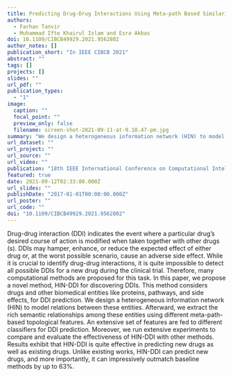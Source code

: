 ```yaml
---
title: Predicting Drug-Drug Interactions Using Meta-path Based Similarities
authors:
  - Farhan Tanvir
  - Muhammad Ifte Khairul Islam and Esra Akbas
doi: 10.1109/CIBCB49929.2021.9562802
author_notes: []
publication_short: "In IEEE CIBCB 2021"
abstract: ""
tags: []
projects: []
slides: ""
url_pdf: ""
publication_types:
  - "1"
image:
  caption: ""
  focal_point: ""
  preview_only: false
  filename: screen-shot-2021-09-11-at-9.10.47-pm.jpg
summary: "We design a heterogeneous information network (HIN) to model relations between these entities. Afterward, we extract the rich semantic relationships among these entities using different meta-path-based topological features. An extensive set of features are fed to different classifiers."
url_dataset: ""
url_project: ""
url_source: ""
url_video: ""
publication: "18th IEEE International Conference on Computational Intelligence in Bioinformatics and Computational Biology"
featured: true
date: 2021-09-12T02:33:00.000Z
url_slides: ""
publishDate: "2017-01-01T00:00:00.000Z"
url_poster: ""
url_code: ""
doi: "10.1109/CIBCB49929.2021.9562802"
---
```

Drug-drug interaction (DDI) indicates the event where a particular drug’s desired course of action is modified
when taken together with other drugs (s). DDIs may hamper, enhance, or reduce the expected effect of either drug or, at the worst possible scenario, cause an adverse side effect. While it is crucial to identify drug-drug interactions, it is quite impossible to detect all possible DDIs for a new drug during the clinical trial. Therefore, many computational methods are proposed for this task. In this paper, we propose a novel method, HIN-DDI
for discovering DDIs. This method considers drugs and other biomedical entities like proteins, pathways, and side effects, for DDI prediction. We design a heterogeneous information network (HIN) to model relations between these entities. Afterward, we extract the rich semantic relationships among these entities using different meta-path-based topological features. An extensive set of features are fed to different classifiers for DDI prediction. Moreover, we run extensive experiments to compare and evaluate the effectiveness of HIN-DDI with other methods. Results exhibit that HIN-DDI is quite effective in predicting new drugs as well as existing drugs. Unlike existing works, HIN-DDI can predict new drugs, and more importantly, it can impressively outmatch baseline methods by up to 63%.

